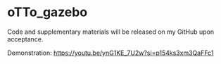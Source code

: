 # oTTo_gazebo
Code and supplementary materials will be released on my GitHub upon acceptance.

Demonstration: https://youtu.be/ynG1KE_7U2w?si=p154ks3xm3QaFFc1